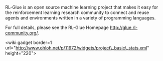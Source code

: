 RL-Glue is an open source machine learning project that makes it easy for the reinforcement learning research community to connect and reuse agents and environments written in a variety of programming languages.

For full details, please see the RL-Glue Homepage http://glue.rl-community.org/.

&lt;wiki:gadget border=1 url="http://www.ohloh.net/p/11972/widgets/project\_basic\_stats.xml" height="220"&gt;